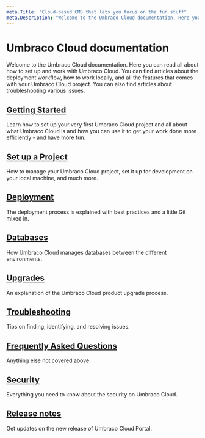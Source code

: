 ```yaml
---
meta.Title: "Cloud-based CMS that lets you focus on the fun stuff"
meta.Description: "Welcome to the Umbraco Cloud documentation. Here you can read all about how to set up and work with Umbraco Cloud. You can find articles about the deployment workflow, how to work locally, and all the features that comes with your Umbraco Cloud project. You can also find articles about troubleshooting various issues."
---
```


# Umbraco Cloud documentation

Welcome to the Umbraco Cloud documentation. Here you can read all about how to set up and work with Umbraco Cloud. You can find articles about the deployment workflow, how to work locally, and all the features that comes with your Umbraco Cloud project. You can also find articles about troubleshooting various issues.

## [Getting Started](getting-started/README.md)

Learn how to set up your very first Umbraco Cloud project and all about what Umbraco Cloud is and how you can use it to get your work done more efficiently - and have more fun.

## [Set up a Project](set-up/README.md)

How to manage your Umbraco Cloud project, set it up for development on your local machine, and much more.

## [Deployment](deployment/README.md)

The deployment process is explained with best practices and a little Git mixed in.

## [Databases](databases/README.md)

How Umbraco Cloud manages databases between the different environments.

## [Upgrades](upgrades/README.md)

An explanation of the Umbraco Cloud product upgrade process.

## [Troubleshooting](troubleshooting/README.md)

Tips on finding, identifying, and resolving issues.

## [Frequently Asked Questions](frequently-asked-questions/README.md)

Anything else not covered above.

## [Security](security/README.md)

Everything you need to know about the security on Umbraco Cloud.

## [Release notes](release-notes/README.md)

Get updates on the new release of Umbraco Cloud Portal.
